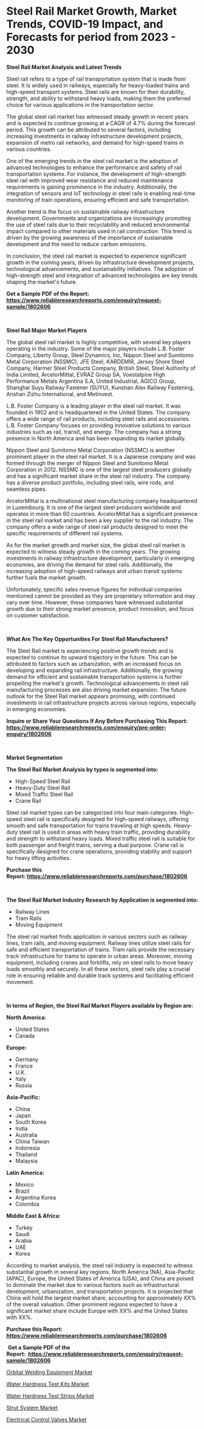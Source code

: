 <p><h1>Steel Rail Market Growth, Market Trends, COVID-19 Impact, and Forecasts for period from 2023 - 2030</h1></p><p><strong>Steel Rail Market Analysis and Latest Trends</strong></p>
<p><p>Steel rail refers to a type of rail transportation system that is made from steel. It is widely used in railways, especially for heavy-loaded trains and high-speed transport systems. Steel rails are known for their durability, strength, and ability to withstand heavy loads, making them the preferred choice for various applications in the transportation sector.</p><p>The global steel rail market has witnessed steady growth in recent years and is expected to continue growing at a CAGR of 4.7% during the forecast period. This growth can be attributed to several factors, including increasing investments in railway infrastructure development projects, expansion of metro rail networks, and demand for high-speed trains in various countries.</p><p>One of the emerging trends in the steel rail market is the adoption of advanced technologies to enhance the performance and safety of rail transportation systems. For instance, the development of high-strength steel rail with improved wear resistance and reduced maintenance requirements is gaining prominence in the industry. Additionally, the integration of sensors and IoT technology in steel rails is enabling real-time monitoring of train operations, ensuring efficient and safe transportation.</p><p>Another trend is the focus on sustainable railway infrastructure development. Governments and organizations are increasingly promoting the use of steel rails due to their recyclability and reduced environmental impact compared to other materials used in rail construction. This trend is driven by the growing awareness of the importance of sustainable development and the need to reduce carbon emissions.</p><p>In conclusion, the steel rail market is expected to experience significant growth in the coming years, driven by infrastructure development projects, technological advancements, and sustainability initiatives. The adoption of high-strength steel and integration of advanced technologies are key trends shaping the market's future.</p></p>
<p><strong>Get a Sample PDF of the Report:&nbsp; <a href="https://www.reliableresearchreports.com/enquiry/request-sample/1802606">https://www.reliableresearchreports.com/enquiry/request-sample/1802606</a></strong></p>
<p>&nbsp;</p>
<p><strong>Steel Rail Major Market Players</strong></p>
<p><p>The global steel rail market is highly competitive, with several key players operating in the industry. Some of the major players include L.B. Foster Company, Liberty Group, Steel Dynamics, Inc, Nippon Steel and Sumitomo Metal Corporation (NSSMC), JFE Steel, KARDEMIR, Jersey Shore Steel Company, Harmer Steel Products Company, British Steel, Steel Authority of India Limited, ArcelorMittal, EVRAZ Group SA, Voestalpine High Performance Metals Argentina S.A, United Industrial, AGICO Group, Shanghai Suyu Railway Fastener (SUYU), Kunshan Alex Railway Fastening, Anshan Zizhu International, and Metinvest.</p><p>L.B. Foster Company is a leading player in the steel rail market. It was founded in 1902 and is headquartered in the United States. The company offers a wide range of rail products, including steel rails and accessories. L.B. Foster Company focuses on providing innovative solutions to various industries such as rail, transit, and energy. The company has a strong presence in North America and has been expanding its market globally.</p><p>Nippon Steel and Sumitomo Metal Corporation (NSSMC) is another prominent player in the steel rail market. It is a Japanese company and was formed through the merger of Nippon Steel and Sumitomo Metal Corporation in 2012. NSSMC is one of the largest steel producers globally and has a significant market share in the steel rail industry. The company has a diverse product portfolio, including steel rails, wire rods, and seamless pipes.</p><p>ArcelorMittal is a multinational steel manufacturing company headquartered in Luxembourg. It is one of the largest steel producers worldwide and operates in more than 60 countries. ArcelorMittal has a significant presence in the steel rail market and has been a key supplier to the rail industry. The company offers a wide range of steel rail products designed to meet the specific requirements of different rail systems.</p><p>As for the market growth and market size, the global steel rail market is expected to witness steady growth in the coming years. The growing investments in railway infrastructure development, particularly in emerging economies, are driving the demand for steel rails. Additionally, the increasing adoption of high-speed railways and urban transit systems further fuels the market growth.</p><p>Unfortunately, specific sales revenue figures for individual companies mentioned cannot be provided as they are proprietary information and may vary over time. However, these companies have witnessed substantial growth due to their strong market presence, product innovation, and focus on customer satisfaction.</p></p>
<p>&nbsp;</p>
<p><strong>What Are The Key Opportunities For Steel Rail Manufacturers?</strong></p>
<p><p>The Steel Rail market is experiencing positive growth trends and is expected to continue its upward trajectory in the future. This can be attributed to factors such as urbanization, with an increased focus on developing and expanding rail infrastructure. Additionally, the growing demand for efficient and sustainable transportation systems is further propelling the market's growth. Technological advancements in steel rail manufacturing processes are also driving market expansion. The future outlook for the Steel Rail market appears promising, with continued investments in rail infrastructure projects across various regions, especially in emerging economies.</p></p>
<p><strong>Inquire or Share Your Questions If Any Before Purchasing This Report: <a href="https://www.reliableresearchreports.com/enquiry/pre-order-enquiry/1802606">https://www.reliableresearchreports.com/enquiry/pre-order-enquiry/1802606</a></strong></p>
<p>&nbsp;</p>
<p><strong>Market Segmentation</strong></p>
<p><strong>The Steel Rail Market Analysis by types is segmented into:</strong></p>
<p><ul><li>High-Speed Steel Rail</li><li>Heavy-Duty Steel Rail</li><li>Mixed Traffic Steel Rail</li><li>Crane Rail</li></ul></p>
<p><p>Steel rail market types can be categorized into four main categories. High-speed steel rail is specifically designed for high-speed railways, offering smooth and safe transportation for trains traveling at high speeds. Heavy-duty steel rail is used in areas with heavy train traffic, providing durability and strength to withstand heavy loads. Mixed traffic steel rail is suitable for both passenger and freight trains, serving a dual purpose. Crane rail is specifically designed for crane operations, providing stability and support for heavy lifting activities.</p></p>
<p><strong>Purchase this Report:&nbsp;<a href="https://www.reliableresearchreports.com/purchase/1802606">https://www.reliableresearchreports.com/purchase/1802606</a></strong></p>
<p>&nbsp;</p>
<p><strong>The Steel Rail Market Industry Research by Application is segmented into:</strong></p>
<p><ul><li>Railway Lines</li><li>Tram Rails</li><li>Moving Equipment</li></ul></p>
<p><p>The steel rail market finds application in various sectors such as railway lines, tram rails, and moving equipment. Railway lines utilize steel rails for safe and efficient transportation of trains. Tram rails provide the necessary track infrastructure for trams to operate in urban areas. Moreover, moving equipment, including cranes and forklifts, rely on steel rails to move heavy loads smoothly and securely. In all these sectors, steel rails play a crucial role in ensuring reliable and durable track systems and facilitating efficient movement.</p></p>
<p>&nbsp;</p>
<p><strong>In terms of Region, the Steel Rail Market Players available by Region are:</strong></p>
<p>
    <p> <strong> North America: </strong>
        <ul>
            <li>United States</li>
            <li>Canada</li>
        </ul>
        </p> 
    <p> <strong> Europe: </strong>
        <ul>
            <li>Germany</li>
            <li>France</li>
            <li>U.K.</li>
            <li>Italy</li>
            <li>Russia</li>
        </ul>
        </p> 
    <p> <strong> Asia-Pacific: </strong>
        <ul>
            <li>China</li>
            <li>Japan</li>
            <li>South Korea</li>
            <li>India</li>
            <li>Australia</li>
            <li>China Taiwan</li>
            <li>Indonesia</li>
            <li>Thailand</li>
            <li>Malaysia</li>
        </ul>
        </p> 
    <p> <strong> Latin America: </strong>
        <ul>
            <li>Mexico</li>
            <li>Brazil</li>
            <li>Argentina Korea</li>
            <li>Colombia</li>
        </ul>
        </p> 
    <p> <strong> Middle East & Africa: </strong>
        <ul>
            <li>Turkey</li>
            <li>Saudi</li>
            <li>Arabia</li>
            <li>UAE</li>
            <li>Korea</li>
        </ul>
    </p>
    </p>
<p><p>According to market analysis, the steel rail industry is expected to witness substantial growth in several key regions. North America (NA), Asia-Pacific (APAC), Europe, the United States of America (USA), and China are poised to dominate the market due to various factors such as infrastructural development, urbanization, and transportation projects. It is projected that China will hold the largest market share, accounting for approximately XX% of the overall valuation. Other prominent regions expected to have a significant market share include Europe with XX% and the United States with XX%.</p></p>
<p><strong>Purchase this Report: <a href="https://www.reliableresearchreports.com/purchase/1802606">https://www.reliableresearchreports.com/purchase/1802606</a></strong></p>
<p>&nbsp;<strong>Get a Sample PDF of the Report:&nbsp;&nbsp;<a href="https://www.reliableresearchreports.com/enquiry/request-sample/1802606">https://www.reliableresearchreports.com/enquiry/request-sample/1802606</a></strong></p>
<p><strong></strong></p>
<p><p><a href="https://www.linkedin.com/pulse/decoding-orbital-welding-equipment-market-deep-dive-latest-j7q5e/">Orbital Welding Equipment Market</a></p><p><a href="https://medium.com/@stand.tough.park/water-hardness-test-kits-market-size-reveals-the-best-marketing-channels-in-global-industry-8066b4fd8352">Water Hardness Test Kits Market</a></p><p><a href="https://medium.com/@press.bell.sigh/water-hardness-test-strips-market-size-and-market-trends-complete-industry-overview-2023-to-2030-e30d83824bc0">Water Hardness Test Strips Market</a></p><p><a href="https://www.linkedin.com/pulse/strut-system-market-share-amp-new-trends-analysis-report-uex8e/">Strut System Market</a></p><p><a href="https://www.linkedin.com/pulse/decoding-electrical-control-valves-market-deep-dive-latest-trends-kxyre/">Electrical Control Valves Market</a></p></p>